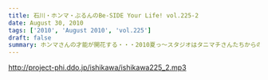 ```yaml
---
title: 石川・ホンマ・ぶるんのBe-SIDE Your Life! vol.225-2
date: August 30, 2010
tags: ['2010', 'August 2010', 'vol.225']
draft: false
summary: ホンマさんの才能が開花する・・・2010夏っ～スタジオはタニマチさんたちからの素敵なお土産であふれました～～～本当にありがとうございます。NAMAE
---
```


http://project-phi.ddo.jp/ishikawa/ishikawa225_2.mp3